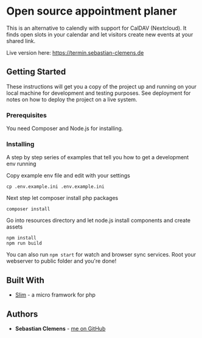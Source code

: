 # Open source appointment planer

This is an alternative to calendly with support for CalDAV (Nextcloud). It finds open slots in your calendar and let visitors create new events at your shared link. 

Live version here: https://termin.sebastian-clemens.de

## Getting Started

These instructions will get you a copy of the project up and running on your local machine for development and testing purposes. See deployment for notes on how to deploy the project on a live system.

### Prerequisites

You need Composer and Node.js for installing.

### Installing

A step by step series of examples that tell you how to get a development env running

Copy example env file and edit with your settings

```shell
cp .env.example.ini .env.example.ini
```

Next step let composer install php packages

```shell
composer install
```

Go into resources directory and let node.js install components and create assets

```shell
npm install
npm run build
```

You can also run `npm start` for watch and browser sync services. Root your webserver to public folder and you're done!

## Built With

* [Slim](http://www.slimframework.com/) - a micro framwork for php

## Authors

* **Sebastian Clemens** - [me on GitHub](https://github.com/sebclemens)
